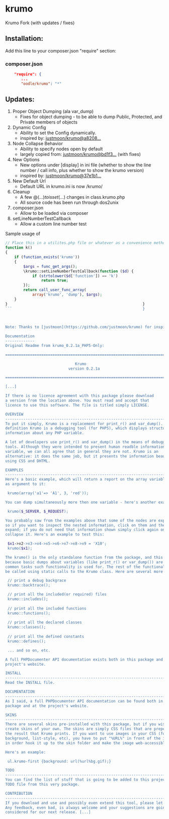 krumo
=====

Krumo Fork (with updates / fixes)

Installation:
-------------
Add this line to your composer.json "require" section:

### composer.json
```json
    "require": {
       ...
       "oodle/krumo": "*"
```

Updates:
--------

1. Proper Object Dumping (ala var_dump)
   * Fixes for object dumping - to be able to dump Public, Protected, and Private members of objects
1. Dynamic Config
   * Ability to set the Config dynamically.
   * inspired by: [justmoon/krumo@a8208...](https://github.com/justmoon/krumo/commit/a82082d52f9dd348510175b508d5b2c73d69d7ad)
1. Node Collapse Behavior
   * Ability to specify nodes open by default
   * largely copied from: [justmoon/krumo@bd1f3...](https://github.com/justmoon/krumo/commit/bd1f3efd476122b5d6c79e881b6f1017c8771713) (with fixes)
1. New Options
   * New options under [display] in ini file (whether to show the line number / call info, plus whether to show the krumo version)
   * inspired by: [justmoon/krumo@37e1b1...](https://github.com/justmoon/krumo/commit/37e1b1c07ca0266baad699565314b11b80410df2)
1. New Default Url
   * Default URL in krumo.ini is now /krumo/
1. Cleanup
   * A few @($...) to isset($...) changes in class.krumo.php
   * All source code has been run through dos2unix
1. composer.json
   * Allow to be loaded via composer
1. setLineNumberTestCallback
   * Allow a custom line number test

Sample usage of 
```php
// Place this in a utilites.php file or whatever as a convenience method for calling krumo(...)
function k()
{
    if (function_exists('krumo'))
    {
        $args = func_get_args();
        \krumo::setLineNumberTestCallback(function ($d) {
            if (strtolower($d['function']) == 'k')
                return true;
        });
        return call_user_func_array(
            array('krumo', 'dump'), $args);
    }
}    														 }
```															 }
															 
   

Note: Thanks to [justmoon](https://github.com/justmoon/krumo) for inspiration / code on a few features

Documentation
-------------
Original Readme from krumo_0.2.1a_PHP5-Only:

=============================================================================

                               Krumo
                            version 0.2.1a

=============================================================================

[...]

If there is no licence agreement with this package please download
a version from the location above. You must read and accept that
licence to use this software. The file is titled simply LICENSE.

OVERVIEW
------------------------------------------------------------------------------
To put it simply, Krumo is a replacement for print_r() and var_dump(). By 
definition Krumo is a debugging tool (for PHP5), which displays structured 
information about any PHP variable.

A lot of developers use print_r() and var_dump() in the means of debugging 
tools. Although they were intended to present human readble information about a 
variable, we can all agree that in general they are not. Krumo is an 
alternative: it does the same job, but it presents the information beautified 
using CSS and DHTML. 

EXAMPLES
------------------------------------------------------------------------------
Here's a basic example, which will return a report on the array variable passed 
as argument to it:

 krumo(array('a1'=> 'A1', 3, 'red'));

You can dump simultaneously more then one variable - here's another example:

 krumo($_SERVER, $_REQUEST);

You probably saw from the examples above that some of the nodes are expandable, 
so if you want to inspect the nested information, click on them and they will 
expand; if you do not need that information shown simply click again on it to 
collapse it. Here's an example to test this:

 $x1->x2->x3->x4->x5->x6->x7->x8->x9 = 'X10';
 krumo($x1);

The krumo() is the only standalone function from the package, and this is 
because basic dumps about variables (like print_r() or var_dump()) are the most 
common tasks such functionality is used for. The rest of the functionality can 
be called using static calls to the Krumo class. Here are several more examples:

 // print a debug backgrace
 krumo::backtrace();

 // print all the included(or required) files
 krumo::includes();
 
 // print all the included functions
 krumo::functions();
 
 // print all the declared classes
 krumo::classes();
 
 // print all the defined constants
 krumo::defines();

 ... and so on, etc.

A full PHPDocumenter API documentation exists both in this package and at the 
project's website.

INSTALL
------------------------------------------------------------------------------
Read the INSTALL file.

DOCUMENTATION
------------------------------------------------------------------------------
As I said, a full PHPDocumenter API documentation can be found both in this
package and at the project's website.

SKINS
------------------------------------------------------------------------------
There are several skins pre-installed with this package, but if you wish you can 
create skins of your own. The skins are simply CSS files that are prepended to 
the result that Krumo prints. If you want to use images in your CSS (for 
background, list-style, etc), you have to put "%URL%" in front of the image URL 
in order hook it up to the skin folder and make the image web-accessible.

Here's an example:

 ul.krumo-first {background: url(%url%bg.gif);}

TODO
------------------------------------------------------------------------------
You can find the list of stuff that is going to be added to this project in the 
TODO file from this very package.

CONTRIBUTION
-----------------------------------------------------------------------------
If you download and use and possibly even extend this tool, please let us know. 
Any feedback, even bad, is always welcome and your suggestions are going to be 
considered for our next release. [...]
